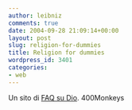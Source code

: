 ```yaml
---
author: leibniz
comments: true
date: 2004-09-28 21:09:14+00:00
layout: post
slug: religion-for-dummies
title: Religion for dummies
wordpress_id: 3401
categories:
- web
---
```


Un sito di [FAQ su Dio](http://www.400monkeys.com/God/index.html).
400Monkeys
